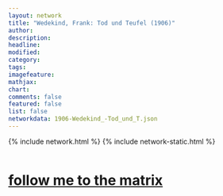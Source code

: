 ```yaml
---
layout: network
title: "Wedekind, Frank: Tod und Teufel (1906)"
author:
description:
headline:
modified:
category:
tags: 
imagefeature: 
mathjax: 
chart: 
comments: false
featured: false
list: false
networkdata: 1906-Wedekind_-Tod_und_T.json
---
```

{% include network.html %}
{% include network-static.html %}
<div class="row">
  <div class="small-5 small-centered columns"><a href="/matrix71"><h1>follow me to the matrix</h1></a>
</div>
</div>
